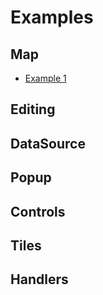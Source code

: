 # Examples

## Map

- [Example 1](/examples/exmaple1.md)

## Editing

## DataSource

## Popup

## Controls

## Tiles

## Handlers

